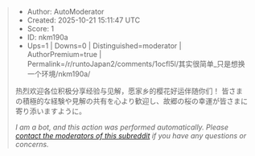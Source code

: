 > - Author: AutoModerator
> - Created: 2025-10-21 15:11:47 UTC
> - Score: 1
> - ID: nkm190a
> - Ups=1 | Downs=0 | Distinguished=moderator | AuthorPremium=true | Permalink=/r/runtoJapan2/comments/1ocfl5l/其实很简单_只是想换一个环境/nkm190a/
>
> 热烈欢迎各位积极分享经验与见解，愿家乡的樱花好运伴随你们！
> 皆さまの積極的な経験や見解の共有を心より歓迎し、故郷の桜の幸運が皆さまに寄り添いますように。
> 
> *I am a bot, and this action was performed automatically. Please [contact the moderators of this subreddit](/message/compose/?to=/r/runtoJapan2) if you have any questions or concerns.*
